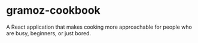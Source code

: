 # gramoz-cookbook
A React application that makes cooking more approachable for people who are busy, beginners, or just bored.
